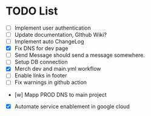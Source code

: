# TODO List
- [ ] Implement user authentication
- [ ] Update documentation, GIthub Wiki?
- [ ] Implement auto ChangeLog
- [x] Fix DNS for dev page
- [ ] Send Message should send a message somewhere.
- [ ] Setup DB connection
- [x] Merch dev and main.yml workflow
- [ ] Enable links in footer
- [ ] Fix warnings in github action
- [w] Mapp PROD DNS to main project
- [x] Automate service enablement in google cloud


